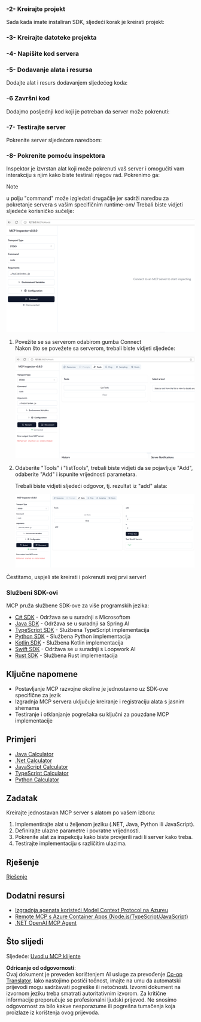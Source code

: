 <!--
CO_OP_TRANSLATOR_METADATA:
{
  "original_hash": "4d5b044c0924d393af3066e03d7d89c5",
  "translation_date": "2025-07-16T09:53:08+00:00",
  "source_file": "03-GettingStarted/01-first-server/README.md",
  "language_code": "hr"
}
-->
### -2- Kreirajte projekt

Sada kada imate instaliran SDK, sljedeći korak je kreirati projekt:

### -3- Kreirajte datoteke projekta

### -4- Napišite kod servera

### -5- Dodavanje alata i resursa

Dodajte alat i resurs dodavanjem sljedećeg koda:

### -6 Završni kod

Dodajmo posljednji kod koji je potreban da server može pokrenuti:

### -7- Testirajte server

Pokrenite server sljedećom naredbom:

### -8- Pokrenite pomoću inspektora

Inspektor je izvrstan alat koji može pokrenuti vaš server i omogućiti vam interakciju s njim kako biste testirali njegov rad. Pokrenimo ga:
> [!NOTE]
> u polju "command" može izgledati drugačije jer sadrži naredbu za pokretanje servera s vašim specifičnim runtime-om/
Trebali biste vidjeti sljedeće korisničko sučelje:

![Connect](/03-GettingStarted/01-first-server/assets/connect.png)

1. Povežite se sa serverom odabirom gumba Connect  
   Nakon što se povežete sa serverom, trebali biste vidjeti sljedeće:

   ![Connected](/03-GettingStarted/01-first-server/assets/connected.png)

1. Odaberite "Tools" i "listTools", trebali biste vidjeti da se pojavljuje "Add", odaberite "Add" i ispunite vrijednosti parametara.

   Trebali biste vidjeti sljedeći odgovor, tj. rezultat iz "add" alata:

   ![Result of running add](/03-GettingStarted/01-first-server/assets/ran-tool.png)

Čestitamo, uspjeli ste kreirati i pokrenuti svoj prvi server!

### Službeni SDK-ovi

MCP pruža službene SDK-ove za više programskih jezika:

- [C# SDK](https://github.com/modelcontextprotocol/csharp-sdk) - Održava se u suradnji s Microsoftom
- [Java SDK](https://github.com/modelcontextprotocol/java-sdk) - Održava se u suradnji sa Spring AI
- [TypeScript SDK](https://github.com/modelcontextprotocol/typescript-sdk) - Službena TypeScript implementacija
- [Python SDK](https://github.com/modelcontextprotocol/python-sdk) - Službena Python implementacija
- [Kotlin SDK](https://github.com/modelcontextprotocol/kotlin-sdk) - Službena Kotlin implementacija
- [Swift SDK](https://github.com/modelcontextprotocol/swift-sdk) - Održava se u suradnji s Loopwork AI
- [Rust SDK](https://github.com/modelcontextprotocol/rust-sdk) - Službena Rust implementacija

## Ključne napomene

- Postavljanje MCP razvojne okoline je jednostavno uz SDK-ove specifične za jezik
- Izgradnja MCP servera uključuje kreiranje i registraciju alata s jasnim shemama
- Testiranje i otklanjanje pogrešaka su ključni za pouzdane MCP implementacije

## Primjeri

- [Java Calculator](../samples/java/calculator/README.md)
- [.Net Calculator](../../../../03-GettingStarted/samples/csharp)
- [JavaScript Calculator](../samples/javascript/README.md)
- [TypeScript Calculator](../samples/typescript/README.md)
- [Python Calculator](../../../../03-GettingStarted/samples/python)

## Zadatak

Kreirajte jednostavan MCP server s alatom po vašem izboru:

1. Implementirajte alat u željenom jeziku (.NET, Java, Python ili JavaScript).
2. Definirajte ulazne parametre i povratne vrijednosti.
3. Pokrenite alat za inspekciju kako biste provjerili radi li server kako treba.
4. Testirajte implementaciju s različitim ulazima.

## Rješenje

[Rješenje](./solution/README.md)

## Dodatni resursi

- [Izgradnja agenata koristeći Model Context Protocol na Azureu](https://learn.microsoft.com/azure/developer/ai/intro-agents-mcp)
- [Remote MCP s Azure Container Apps (Node.js/TypeScript/JavaScript)](https://learn.microsoft.com/samples/azure-samples/mcp-container-ts/mcp-container-ts/)
- [.NET OpenAI MCP Agent](https://learn.microsoft.com/samples/azure-samples/openai-mcp-agent-dotnet/openai-mcp-agent-dotnet/)

## Što slijedi

Sljedeće: [Uvod u MCP klijente](../02-client/README.md)

**Odricanje od odgovornosti**:  
Ovaj dokument je preveden korištenjem AI usluge za prevođenje [Co-op Translator](https://github.com/Azure/co-op-translator). Iako nastojimo postići točnost, imajte na umu da automatski prijevodi mogu sadržavati pogreške ili netočnosti. Izvorni dokument na izvornom jeziku treba smatrati autoritativnim izvorom. Za kritične informacije preporučuje se profesionalni ljudski prijevod. Ne snosimo odgovornost za bilo kakve nesporazume ili pogrešna tumačenja koja proizlaze iz korištenja ovog prijevoda.